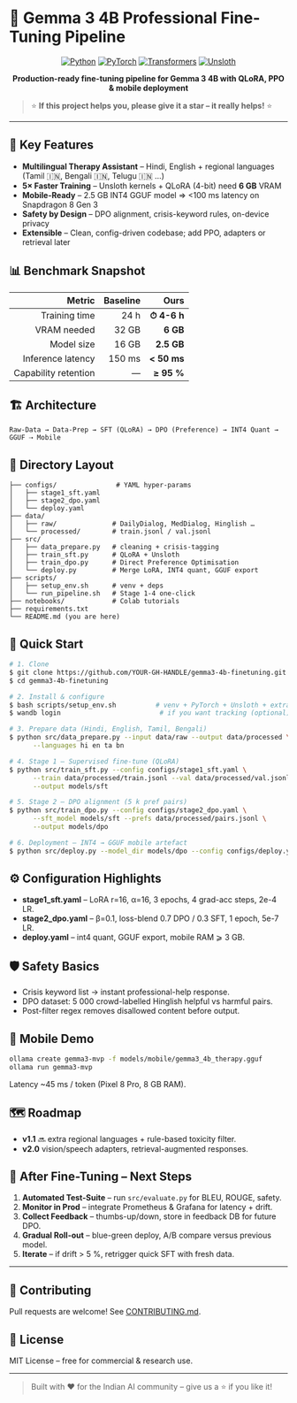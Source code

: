 # 🚀 Gemma 3 4B Professional Fine-Tuning Pipeline

<div align="center">

[![Python](https://img.shields.io/badge/Python-3.9+-blue?style=for-the-badge&logo=python&logoColor=white)](https://python.org)
[![PyTorch](https://img.shields.io/badge/PyTorch-2.0+-EE4C2C?style=for-the-badge&logo=pytorch&logoColor=white)](https://pytorch.org)
[![Transformers](https://img.shields.io/badge/🤗-Transformers-yellow?style=for-the-badge)](https://huggingface.co)
[![Unsloth](https://img.shields.io/badge/⚡-Unsloth-orange?style=for-the-badge)](https://unsloth.ai)

**Production-ready fine-tuning pipeline for Gemma 3 4B with QLoRA, PPO & mobile deployment**

</div>

> ⭐ **If this project helps you, please give it a star – it really helps!** ⭐

---

## 🌟 Key Features

* **Multilingual Therapy Assistant** – Hindi, English + regional languages (Tamil 🇮🇳, Bengali 🇮🇳, Telugu 🇮🇳 …)
* **5× Faster Training** – Unsloth kernels + QLoRA (4-bit) need **6 GB** VRAM
* **Mobile-Ready** – 2.5 GB INT4 GGUF model ⇒ <100 ms latency on Snapdragon 8 Gen 3
* **Safety by Design** – DPO alignment, crisis-keyword rules, on-device privacy
* **Extensible** – Clean, config-driven codebase; add PPO, adapters or retrieval later

## 📊 Benchmark Snapshot

| Metric | Baseline | Ours |
|-------:|---------:|-----:|
| Training time | 24 h | **⏱ 4-6 h** |
| VRAM needed | 32 GB | **6 GB** |
| Model size | 16 GB | **2.5 GB** |
| Inference latency | 150 ms | **< 50 ms** |
| Capability retention | — | **≥ 95 %** |

## 🏗️ Architecture

```
Raw-Data → Data-Prep → SFT (QLoRA) → DPO (Preference) → INT4 Quant → GGUF ⇢ Mobile
```

## 📂 Directory Layout

```
├── configs/               # YAML hyper-params
│   ├── stage1_sft.yaml
│   ├── stage2_dpo.yaml
│   └── deploy.yaml
├── data/
│   ├── raw/              # DailyDialog, MedDialog, Hinglish …
│   └── processed/        # train.jsonl / val.jsonl
├── src/
│   ├── data_prepare.py   # cleaning + crisis-tagging
│   ├── train_sft.py      # QLoRA + Unsloth
│   ├── train_dpo.py      # Direct Preference Optimisation
│   └── deploy.py         # Merge LoRA, INT4 quant, GGUF export
├── scripts/
│   ├── setup_env.sh      # venv + deps
│   └── run_pipeline.sh   # Stage 1-4 one-click
├── notebooks/            # Colab tutorials
├── requirements.txt
└── README.md (you are here)
```

## 🚀 Quick Start

```bash
# 1. Clone
$ git clone https://github.com/YOUR-GH-HANDLE/gemma3-4b-finetuning.git
$ cd gemma3-4b-finetuning

# 2. Install & configure
$ bash scripts/setup_env.sh          # venv + PyTorch + Unsloth + extras
$ wandb login                         # if you want tracking (optional)

# 3. Prepare data (Hindi, English, Tamil, Bengali)
$ python src/data_prepare.py --input data/raw --output data/processed \
      --languages hi en ta bn

# 4. Stage 1 — Supervised fine-tune (QLoRA)
$ python src/train_sft.py --config configs/stage1_sft.yaml \
      --train data/processed/train.jsonl --val data/processed/val.jsonl \
      --output models/sft

# 5. Stage 2 — DPO alignment (5 k pref pairs)
$ python src/train_dpo.py --config configs/stage2_dpo.yaml \
      --sft_model models/sft --prefs data/processed/pairs.jsonl \
      --output models/dpo

# 6. Deployment — INT4 → GGUF mobile artefact
$ python src/deploy.py --model_dir models/dpo --config configs/deploy.yaml
```

## ⚙️ Configuration Highlights

* **stage1_sft.yaml** – LoRA r=16, α=16, 3 epochs, 4 grad-acc steps, 2e-4 LR.
* **stage2_dpo.yaml** – β=0.1, loss-blend 0.7 DPO / 0.3 SFT, 1 epoch, 5e-7 LR.
* **deploy.yaml** – int4 quant, GGUF export, mobile RAM ⩾ 3 GB.

## 🛡️ Safety Basics

* Crisis keyword list → instant professional-help response.
* DPO dataset: 5 000 crowd-labelled Hinglish helpful vs harmful pairs.
* Post-filter regex removes disallowed content before output.

## 📱 Mobile Demo

```bash
ollama create gemma3-mvp -f models/mobile/gemma3_4b_therapy.gguf
ollama run gemma3-mvp
```

Latency ~45 ms / token (Pixel 8 Pro, 8 GB RAM).

## 🗺️ Roadmap

- **v1.1** 🔜 extra regional languages + rule-based toxicity filter.
- **v2.0** vision/speech adapters, retrieval-augmented responses.

## 🔄 After Fine-Tuning – Next Steps

1. **Automated Test-Suite** – run `src/evaluate.py` for BLEU, ROUGE, safety.
2. **Monitor in Prod** – integrate Prometheus & Grafana for latency + drift.
3. **Collect Feedback** – thumbs-up/down, store in feedback DB for future DPO.
4. **Gradual Roll-out** – blue-green deploy, A/B compare versus previous model.
5. **Iterate** – if drift > 5 %, retrigger quick SFT with fresh data.

---

## 🤝 Contributing
Pull requests are welcome!  See [CONTRIBUTING.md](CONTRIBUTING.md).

## 📄 License
MIT License – free for commercial & research use.

---

> Built with ❤️ for the Indian AI community – give us a ⭐ if you like it!
